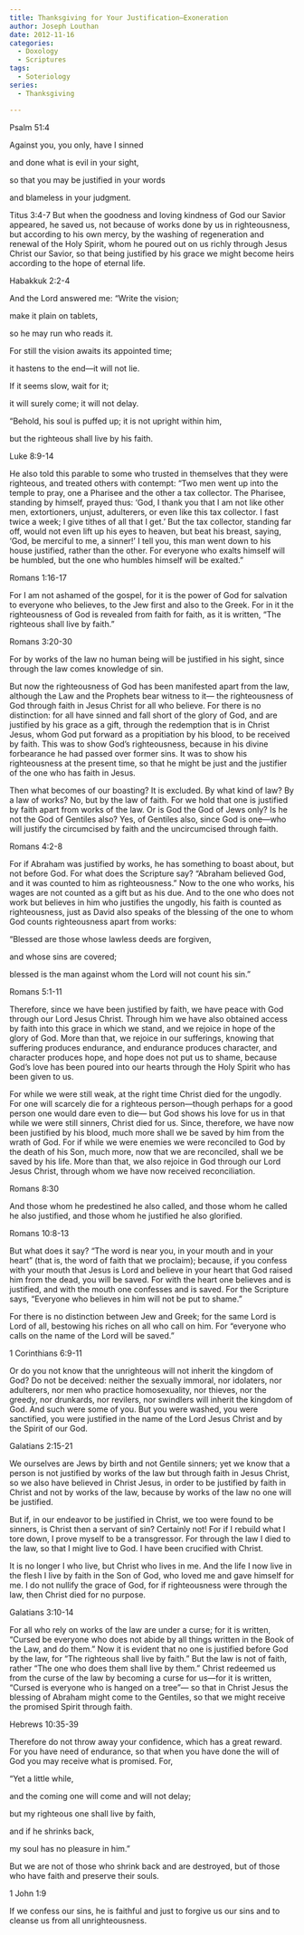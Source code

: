 ```yaml
---
title: Thanksgiving for Your Justification—Exoneration
author: Joseph Louthan
date: 2012-11-16
categories:
  - Doxology
  - Scriptures
tags:
  - Soteriology
series:
  - Thanksgiving

---
```

Psalm 51:4
  
Against you, you only, have I sinned
  
and done what is evil in your sight,
  
so that you may be justified in your words
  
and blameless in your judgment.

Titus 3:4-7 But when the goodness and loving kindness of God our Savior appeared, he saved us, not because of works done by us in righteousness, but according to his own mercy, by the washing of regeneration and renewal of the Holy Spirit, whom he poured out on us richly through Jesus Christ our Savior, so that being justified by his grace we might become heirs according to the hope of eternal life.

Habakkuk 2:2-4
  
And the Lord answered me: “Write the vision;
  
make it plain on tablets,
  
so he may run who reads it.
  
For still the vision awaits its appointed time;
  
it hastens to the end—it will not lie.
  
If it seems slow, wait for it;
  
it will surely come; it will not delay.

“Behold, his soul is puffed up; it is not upright within him,
  
but the righteous shall live by his faith.

Luke 8:9-14
  
He also told this parable to some who trusted in themselves that they were righteous, and treated others with contempt: “Two men went up into the temple to pray, one a Pharisee and the other a tax collector. The Pharisee, standing by himself, prayed thus: ‘God, I thank you that I am not like other men, extortioners, unjust, adulterers, or even like this tax collector. I fast twice a week; I give tithes of all that I get.’ But the tax collector, standing far off, would not even lift up his eyes to heaven, but beat his breast, saying, ‘God, be merciful to me, a sinner!’ I tell you, this man went down to his house justified, rather than the other. For everyone who exalts himself will be humbled, but the one who humbles himself will be exalted.”

Romans 1:16-17
  
For I am not ashamed of the gospel, for it is the power of God for salvation to everyone who believes, to the Jew first and also to the Greek. For in it the righteousness of God is revealed from faith for faith, as it is written, “The righteous shall live by faith.”

Romans 3:20-30
  
For by works of the law no human being will be justified in his sight, since through the law comes knowledge of sin.

But now the righteousness of God has been manifested apart from the law, although the Law and the Prophets bear witness to it— the righteousness of God through faith in Jesus Christ for all who believe. For there is no distinction: for all have sinned and fall short of the glory of God, and are justified by his grace as a gift, through the redemption that is in Christ Jesus, whom God put forward as a propitiation by his blood, to be received by faith. This was to show God’s righteousness, because in his divine forbearance he had passed over former sins. It was to show his righteousness at the present time, so that he might be just and the justifier of the one who has faith in Jesus.

Then what becomes of our boasting? It is excluded. By what kind of law? By a law of works? No, but by the law of faith. For we hold that one is justified by faith apart from works of the law. Or is God the God of Jews only? Is he not the God of Gentiles also? Yes, of Gentiles also, since God is one—who will justify the circumcised by faith and the uncircumcised through faith.

Romans 4:2-8
  
For if Abraham was justified by works, he has something to boast about, but not before God. For what does the Scripture say? “Abraham believed God, and it was counted to him as righteousness.” Now to the one who works, his wages are not counted as a gift but as his due. And to the one who does not work but believes in him who justifies the ungodly, his faith is counted as righteousness, just as David also speaks of the blessing of the one to whom God counts righteousness apart from works:

“Blessed are those whose lawless deeds are forgiven,
  
and whose sins are covered;
  
blessed is the man against whom the Lord will not count his sin.”

Romans 5:1-11
  
Therefore, since we have been justified by faith, we have peace with God through our Lord Jesus Christ. Through him we have also obtained access by faith into this grace in which we stand, and we rejoice in hope of the glory of God. More than that, we rejoice in our sufferings, knowing that suffering produces endurance, and endurance produces character, and character produces hope, and hope does not put us to shame, because God’s love has been poured into our hearts through the Holy Spirit who has been given to us.
  
For while we were still weak, at the right time Christ died for the ungodly. For one will scarcely die for a righteous person—though perhaps for a good person one would dare even to die— but God shows his love for us in that while we were still sinners, Christ died for us. Since, therefore, we have now been justified by his blood, much more shall we be saved by him from the wrath of God. For if while we were enemies we were reconciled to God by the death of his Son, much more, now that we are reconciled, shall we be saved by his life. More than that, we also rejoice in God through our Lord Jesus Christ, through whom we have now received reconciliation.

Romans 8:30
  
And those whom he predestined he also called, and those whom he called he also justified, and those whom he justified he also glorified.

Romans 10:8-13
  
But what does it say? “The word is near you, in your mouth and in your heart” (that is, the word of faith that we proclaim); because, if you confess with your mouth that Jesus is Lord and believe in your heart that God raised him from the dead, you will be saved. For with the heart one believes and is justified, and with the mouth one confesses and is saved. For the Scripture says, “Everyone who believes in him will not be put to shame.”
  
For there is no distinction between Jew and Greek; for the same Lord is Lord of all, bestowing his riches on all who call on him. For “everyone who calls on the name of the Lord will be saved.”

1 Corinthians 6:9-11
  
Or do you not know that the unrighteous will not inherit the kingdom of God? Do not be deceived: neither the sexually immoral, nor idolaters, nor adulterers, nor men who practice homosexuality, nor thieves, nor the greedy, nor drunkards, nor revilers, nor swindlers will inherit the kingdom of God. And such were some of you. But you were washed, you were sanctified, you were justified in the name of the Lord Jesus Christ and by the Spirit of our God.

Galatians 2:15-21
  
We ourselves are Jews by birth and not Gentile sinners; yet we know that a person is not justified by works of the law but through faith in Jesus Christ, so we also have believed in Christ Jesus, in order to be justified by faith in Christ and not by works of the law, because by works of the law no one will be justified.
  
But if, in our endeavor to be justified in Christ, we too were found to be sinners, is Christ then a servant of sin? Certainly not! For if I rebuild what I tore down, I prove myself to be a transgressor. For through the law I died to the law, so that I might live to God. I have been crucified with Christ. 

It is no longer I who live, but Christ who lives in me. And the life I now live in the flesh I live by faith in the Son of God, who loved me and gave himself for me. I do not nullify the grace of God, for if righteousness were through the law, then Christ died for no purpose.

Galatians 3:10-14
  
For all who rely on works of the law are under a curse; for it is written, “Cursed be everyone who does not abide by all things written in the Book of the Law, and do them.” Now it is evident that no one is justified before God by the law, for “The righteous shall live by faith.” But the law is not of faith, rather “The one who does them shall live by them.” Christ redeemed us from the curse of the law by becoming a curse for us—for it is written, “Cursed is everyone who is hanged on a tree”— so that in Christ Jesus the blessing of Abraham might come to the Gentiles, so that we might receive the promised Spirit through faith.

Hebrews 10:35-39
  
Therefore do not throw away your confidence, which has a great reward. For you have need of endurance, so that when you have done the will of God you may receive what is promised. For,

“Yet a little while,
  
and the coming one will come and will not delay;
  
but my righteous one shall live by faith,
  
and if he shrinks back,
  
my soul has no pleasure in him.”

But we are not of those who shrink back and are destroyed, but of those who have faith and preserve their souls.

1 John 1:9
  
If we confess our sins, he is faithful and just to forgive us our sins and to cleanse us from all unrighteousness.